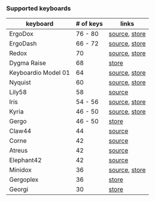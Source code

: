 ### Supported keyboards

keyboard | # of keys | links
---------|-----------|---------------
ErgoDox  | 76 - 80   | [source](https://github.com/Ergodox-io/ErgoDox), [store](https://ergodox-ez.com/)
ErgoDash | 66 - 72   | [source](https://github.com/omkbd/ErgoDash), [store](https://falba.tech/)
Redox    | 70        | [source](https://github.com/mattdibi/redox-keyboard), [store](https://falba.tech/)
Dygma Raise | 68     | [store](https://www.dygma.com/)
Keyboardio Model 01 | 64      | [source](https://github.com/keyboardio), [store](https://shop.keyboard.io/products/model-01-keyboard)
Nyquist  | 60        | [source](https://github.com/keebio/nyquist-case), [store](https://keeb.io/)
Lily58   | 58        | [source](https://github.com/kata0510/Lily58)
Iris     | 54 - 56   | [source](https://github.com/keebio/iris-case), [store](https://keeb.io/)
Kyria    | 46 - 50   | [source](https://github.com/splitkb/kyria), [store](https://splitkb.com/)
Gergo    | 46 - 50   | [store](https://www.gboards.ca/)
Claw44   | 44        | [source](https://github.com/yfuku/claw44)
Corne    | 42        | [source](https://github.com/foostan/crkbd)
Atreus   | 42        | [source](https://github.com/technomancy/atreus)
Elephant42 | 42      | [source](https://github.com/illness072/elephant42)
Minidox  | 36        | [source](https://github.com/dotdash32/Cases/tree/master/Minidox), [store](https://falba.tech/)
Gergoplex | 36       | [store](https://www.gboards.ca/)
Georgi   | 30        | [store](https://www.gboards.ca/)

